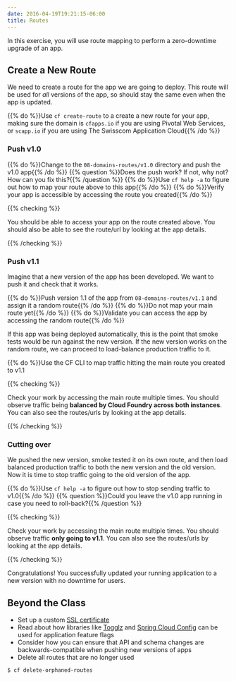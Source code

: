 ```yaml
---
date: 2016-04-19T19:21:15-06:00
title: Routes
---
```


In this exercise, you will use route mapping to perform a zero-downtime upgrade of an app.


## Create a New Route

We need to create a route for the app we are going to deploy. This route will be used for _all_ versions of the app, so should stay the same even when the app is updated.

{{% do %}}Use `cf create-route` to a create a new route for your app, making sure the domain is `cfapps.io` if you are using Pivotal Web Services, or `scapp.io` if you are using The Swisscom Application Cloud{{% /do %}}

### Push v1.0

{{% do %}}Change to the `08-domains-routes/v1.0` directory and push the v1.0 app{{% /do %}}
{{% question %}}Does the push work? If not, why not? How can you fix this?{{% /question %}}
{{% do %}}Use `cf help -a` to figure out how to map your route above to this app{{% /do %}}
{{% do %}}Verify your app is accessible by accessing the route you created{{% /do %}}

{{% checking %}}

You should be able to access your app on the route created above. You should also be able to see the route/url by looking at the app details.

{{% /checking %}}

### Push v1.1

Imagine that a new version of the app has been developed. We want to push it and check that it works.

{{% do %}}Push version 1.1 of the app from `08-domains-routes/v1.1` and assign it a random route{{% /do %}}
{{% do %}}Do not map your main route yet{{% /do %}}
{{% do %}}Validate you can access the app by accessing the random route{{% /do %}}

If this app was being deployed automatically, this is the point that smoke tests would be run against the new version. If the new version works on the random route, we can proceed to load-balance production traffic to it.

{{% do %}}Use the CF CLI to map traffic hitting the main route you created to v1.1

{{% checking %}}

Check your work by accessing the main route multiple times. You should observe traffic being **balanced by Cloud Foundry across both instances**. You can also see the routes/urls by looking at the app details.

{{% /checking %}}

### Cutting over

We pushed the new version, smoke tested it on its own route, and then load balanced production traffic to both the new version and the old version. Now it is time to stop traffic going to the old version of the app.

{{% do %}}Use `cf help -a` to figure out how to stop sending traffic to v1.0{{% /do %}}
{{% question %}}Could you leave the v1.0 app running in case you need to roll-back?{{% /question %}}

{{% checking %}}

Check your work by accessing the main route multiple times.  You should observe traffic **only going to v1.1**.  You can also see the routes/urls by looking at the app details.

{{% /checking %}}

Congratulations! You successfully updated your running application to a new version with no downtime for users.


## Beyond the Class

  * Set up a custom [SSL certificate](http://www.selfsignedcertificate.com/)
  * Read about how libraries like [Togglz](https://www.togglz.org/) and [Spring Cloud Config](https://cloud.spring.io/spring-cloud-config/) can be used for application feature flags
  * Consider how you can ensure that API and schema changes are backwards-compatible when pushing new versions of apps
  * Delete all routes that are no longer used

```bash
$ cf delete-orphaned-routes
```
